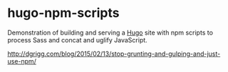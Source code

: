 # hugo-npm-scripts

Demonstration of building and serving a [Hugo](https://gohugo.io) site with npm scripts to process Sass and concat and uglify JavaScript.

http://dgrigg.com/blog/2015/02/13/stop-grunting-and-gulping-and-just-use-npm/
